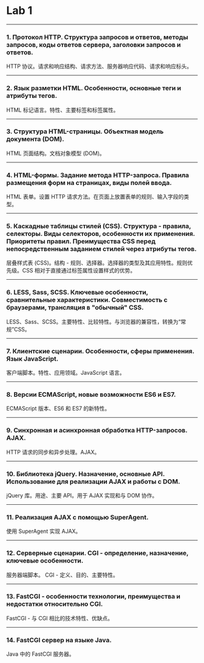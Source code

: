 # Lab 1

---

### 1. Протокол HTTP. Структура запросов и ответов, методы запросов, коды ответов сервера, заголовки запросов и ответов.

HTTP 协议。请求和响应结构、请求方法、服务器响应代码、请求和响应标头。


---

### 2. Язык разметки HTML. Особенности, основные теги и атрибуты тегов.

HTML 标记语言。特性、主要标签和标签属性。

---

### 3. Структура HTML-страницы. Объектная модель документа (DOM).

HTML 页面结构。文档对象模型 (DOM)。

---

### 4. HTML-формы. Задание метода HTTP-запроса. Правила размещения форм на страницах, виды полей ввода.

HTML 表单。设置 HTTP 请求方法。在页面上放置表单的规则、输入字段的类型。

---

### 5. Каскадные таблицы стилей (CSS). Структура - правила, селекторы. Виды селекторов, особенности их применения. Приоритеты правил. Преимущества CSS перед непосредственным заданием стилей через атрибуты тегов.

层叠样式表 (CSS)。结构 - 规则、选择器。选择器的类型及其应用特性。规则优先级。CSS 相对于直接通过标签属性设置样式的优势。


---

### 6. LESS, Sass, SCSS. Ключевые особенности, сравнительные характеристики. Совместимость с браузерами, трансляция в "обычный" CSS.

LESS、Sass、SCSS。主要特性、比较特性。与浏览器的兼容性，转换为“常规”CSS。


---

### 7. Клиентские сценарии. Особенности, сферы применения. Язык JavaScript.

客户端脚本。特性、应用领域。JavaScript 语言。


---

### 8. Версии ECMAScript, новые возможности ES6 и ES7.

ECMAScript 版本、ES6 和 ES7 的新特性。


---

### 9.  Синхронная и асинхронная обработка HTTP-запросов. AJAX.

HTTP 请求的同步和异步处理。AJAX。


---

### 10. Библиотека jQuery. Назначение, основные API. Использование для реализации AJAX и работы с DOM.

jQuery 库。用途、主要 API。用于 AJAX 实现和与 DOM 协作。


---

### 11. Реализация AJAX с помощью SuperAgent.

使用 SuperAgent 实现 AJAX。


---

### 12. Серверные сценарии. CGI - определение, назначение, ключевые особенности.

服务器端脚本。 CGI - 定义、目的、主要特性。


---

### 13. FastCGI - особенности технологии, преимущества и недостатки относительно CGI.

FastCGI - 与 CGI 相比的技术特性、优缺点。


---

### 14. FastCGI сервер на языке Java.

Java 中的 FastCGI 服务器。